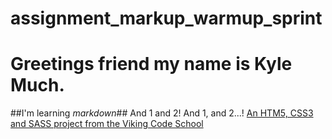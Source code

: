 assignment_markup_warmup_sprint
===============================
Greetings friend my name is Kyle Much.
======================================
##I'm learning *markdown*##
And 1 and 2!  And 1, and 2...!
[An HTM5, CSS3 and SASS project from the Viking Code School](http://www.vikingcodeschool.com)

